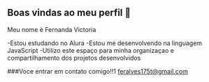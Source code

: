 ## Boas vindas ao meu perfil 👋

Meu nome è Fernanda Victoria 

-Estou estudando no Alura 
-Estou me desenvolvendo na linguagem JavaScript
-Utilizo este espaço para minha organizaçao e compartilhamento dos projetos desenvolvidos 

###Voce entrar em contato comigo!!1
feralves175t@gmail.com
